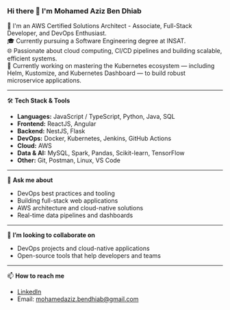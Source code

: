### Hi there 👋 I'm Mohamed Aziz Ben Dhiab

🚀 I'm an AWS Certified Solutions Architect - Associate, Full-Stack Developer, and DevOps Enthusiast.  
🎓 Currently pursuing a Software Engineering degree at INSAT.  
🌐 Passionate about cloud computing, CI/CD pipelines and building scalable, efficient systems.  
🔧 Currently working on mastering the Kubernetes ecosystem — including Helm, Kustomize, and Kubernetes Dashboard — to build robust microservice applications.

---

🛠️ **Tech Stack & Tools**

- **Languages:** JavaScript / TypeScript, Python, Java, SQL  
- **Frontend:** ReactJS, Angular  
- **Backend:** NestJS, Flask  
- **DevOps:** Docker, Kubernetes, Jenkins, GitHub Actions  
- **Cloud:** AWS  
- **Data & AI:** MySQL, Spark, Pandas, Scikit-learn, TensorFlow  
- **Other:** Git, Postman, Linux, VS Code

---

💬 **Ask me about**

- DevOps best practices and tooling  
- Building full-stack web applications  
- AWS architecture and cloud-native solutions  
- Real-time data pipelines and dashboards

---

👯 **I’m looking to collaborate on**

- DevOps projects and cloud-native applications  
- Open-source tools that help developers and teams

---

📫 **How to reach me**

- [LinkedIn](https://www.linkedin.com/in/mohamed-aziz-ben-dhiab-294b96264/) 
- Email: mohamedaziz.bendhiab@gmail.com  



